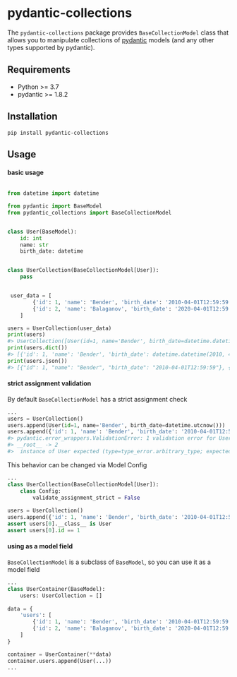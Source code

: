 # pydantic-collections

The `pydantic-collections` package provides `BaseCollectionModel` class that allows you 
to manipulate collections of [pydantic](https://github.com/samuelcolvin/pydantic) models 
(and any other types supported by pydantic).


## Requirements
- Python >= 3.7
- pydantic >= 1.8.2


## Installation

```
pip install pydantic-collections
```

## Usage

#### basic usage
```python

from datetime import datetime

from pydantic import BaseModel
from pydantic_collections import BaseCollectionModel


class User(BaseModel):
    id: int
    name: str
    birth_date: datetime


class UserCollection(BaseCollectionModel[User]):
    pass


 user_data = [
        {'id': 1, 'name': 'Bender', 'birth_date': '2010-04-01T12:59:59'},
        {'id': 2, 'name': 'Balaganov', 'birth_date': '2020-04-01T12:59:59'},
    ]

users = UserCollection(user_data)
print(users)
#> UserCollection([User(id=1, name='Bender', birth_date=datetime.datetime(2010, 4, 1, 12, 59, 59)), User(id=2, name='Balaganov', birth_date=datetime.datetime(2020, 4, 1, 12, 59, 59))])
print(users.dict())
#> [{'id': 1, 'name': 'Bender', 'birth_date': datetime.datetime(2010, 4, 1, 12, 59, 59)}, {'id': 2, 'name': 'Balaganov', 'birth_date': datetime.datetime(2020, 4, 1, 12, 59, 59)}]
print(users.json())
#> [{"id": 1, "name": "Bender", "birth_date": "2010-04-01T12:59:59"}, {"id": 2, "name": "Balaganov", "birth_date": "2020-04-01T12:59:59"}]
```

#### strict assignment validation

By default `BaseCollectionModel` has a strict assignment check
```python
...
users = UserCollection()
users.append(User(id=1, name='Bender', birth_date=datetime.utcnow()))  # OK
users.append({'id': 1, 'name': 'Bender', 'birth_date': '2010-04-01T12:59:59'})
#> pydantic.error_wrappers.ValidationError: 1 validation error for UserCollection
#> __root__ -> 2
#>  instance of User expected (type=type_error.arbitrary_type; expected_arbitrary_type=User)
```

This behavior can be changed via Model Config
```python
...
class UserCollection(BaseCollectionModel[User]):
    class Config:
        validate_assignment_strict = False
        
users = UserCollection()
users.append({'id': 1, 'name': 'Bender', 'birth_date': '2010-04-01T12:59:59'})  # OK
assert users[0].__class__ is User
assert users[0].id == 1
```

#### using as a model field

`BaseCollectionModel` is a subclass of `BaseModel`, so you can use it as a model field
```python
...
class UserContainer(BaseModel):
    users: UserCollection = []
        
data = {
    'users': [
        {'id': 1, 'name': 'Bender', 'birth_date': '2010-04-01T12:59:59'},
        {'id': 2, 'name': 'Balaganov', 'birth_date': '2020-04-01T12:59:59'},
    ]
}

container = UserContainer(**data)
container.users.append(User(...))
...
```
